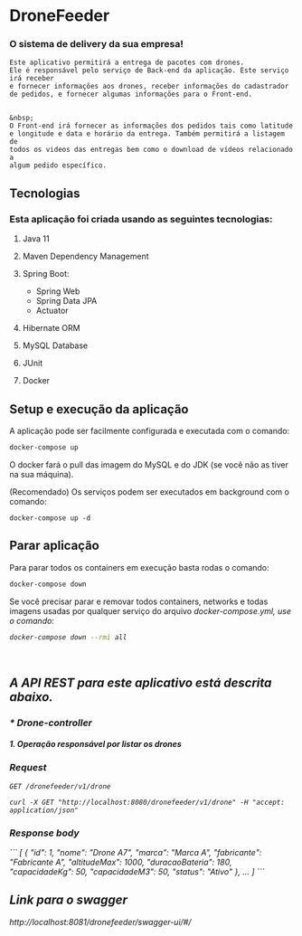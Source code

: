 # DroneFeeder

<h3>O sistema de delivery da sua empresa! </h3>

    Este aplicativo permitirá a entrega de pacotes com drones.
    Ele é responsável pelo serviço de Back-end da aplicação. Este serviço irá receber
    e fornecer informações aos drones, receber informações do cadastrador
    de pedidos, e fornecer algumas informações para o Front-end.
    
    
    &nbsp;
    O Front-end irá fornecer as informações dos pedidos tais como latitude
    e longitude e data e horário da entrega. Também permitirá a listagem de
    todos os videos das entregas bem como o download de vídeos relacionado a
    algum pedido específico.


## Tecnologias
<h3>Esta aplicação foi criada usando as seguintes tecnologias:</h3>

1. Java 11
2. Maven Dependency Management
3. Spring Boot:

    + Spring Web
    + Spring Data JPA
    + Actuator

4. Hibernate ORM
5. MySQL Database
6. JUnit
7. Docker

## Setup e execução da aplicação
A aplicação pode ser facilmente configurada e executada com o comando:
```bash
docker-compose up
```

O docker fará o pull das imagem do MySQL e do JDK (se você não as tiver na sua máquina).

(Recomendado) Os serviços podem ser executados em background com o comando:
```bach
docker-compose up -d
```

## Parar aplicação
Para parar todos os containers em execução basta rodas o comando:
```bash
docker-compose down
````

Se você precisar parar e removar todos containers, networks e todas imagens usadas por qualquer serviço do arquivo <em>docker-compose.yml</eml>, use o comando:
```bash
docker-compose down --rmi all
```


&nbsp;
## A API REST para este aplicativo está descrita abaixo.

### * Drone-controller

<h4> 1. Operação responsável por listar os drones <h4>
<h3>Request</h3>

`GET /dronefeeder/v1/drone`

    curl -X GET "http://localhost:8080/dronefeeder/v1/drone" -H "accept: application/json"

<h3> Response body </h3>
```
[
  {
    "id": 1, 
    "nome": "Drone A7", 
    "marca": "Marca A", 
    "fabricante": "‎Fabricante A",  
    "altitudeMax": 1000,  
    "duracaoBateria": 180, 
    "capacidadeKg": 50,  
    "capacidadeM3": 50,   
    "status": "Ativo"  
  },
  ...
]
```

    
## Link para o swagger
http://localhost:8081/dronefeeder/swagger-ui/#/